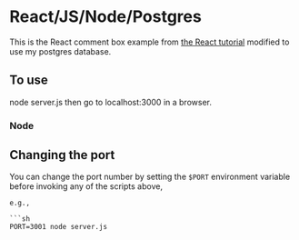 # React/JS/Node/Postgres

This is the React comment box example from [the React tutorial](http://facebook.github.io/react/docs/tutorial.html) modified to use my postgres database.

## To use

node server.js then go to localhost:3000 in a browser.

### Node



## Changing the port

You can change the port number by setting the `$PORT` environment variable before invoking any of the scripts above,
```
e.g.,

```sh
PORT=3001 node server.js